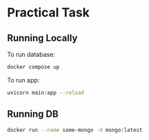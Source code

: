 # Practical Task

## Running Locally

To run database:

```sh
docker compose up
```

To run app:

```sh
uvicorn main:app --reload
```

## Running DB

```sh
docker run --name some-mongo -d mongo:latest
```
